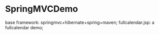# SpringMVCDemo
base framework: springmvc+hibernate+spring+maven;
fullcalendar.jsp: a fullcalendar demo;

